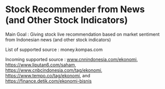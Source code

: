 # Stock Recommender from News (and Other Stock Indicators)

Main Goal : Giving stock live recommendation based on market sentiment from Indonesian news (and other stock indicators)

List of supported source : money.kompas.com

Incoming supported source : www.cnnindonesia.com/ekonomi, https://www.liputan6.com/saham, https://www.cnbcindonesia.com/tag/ekonomi, https://www.tempo.co/tag/ekonomi, and https://finance.detik.com/ekonomi-bisnis